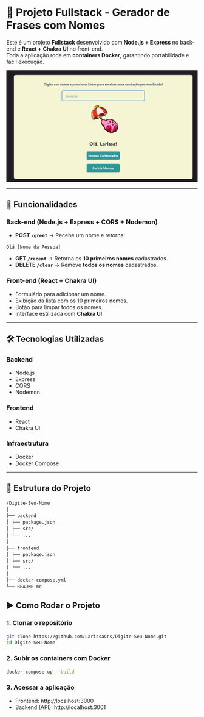 # 🚀 Projeto Fullstack - Gerador de Frases com Nomes  

Este é um projeto **Fullstack** desenvolvido com **Node.js + Express** no back-end e **React + Chakra UI** no front-end.  
Toda a aplicação roda em **containers Docker**, garantindo portabilidade e fácil execução.  

![Preview da Aplicação](./screenshot.png)

---

## 📌 Funcionalidades  

### Back-end (Node.js + Express + CORS + Nodemon)  
- **POST `/greet`** → Recebe um nome e retorna: 
```
Olá [Nome da Pessoa]
```
- **GET `/recent`** → Retorna os **10 primeiros nomes** cadastrados.  
- **DELETE `/clear`** → Remove **todos os nomes** cadastrados.  

### Front-end (React + Chakra UI)  
- Formulário para adicionar um nome.  
- Exibição da lista com os 10 primeiros nomes.  
- Botão para limpar todos os nomes.  
- Interface estilizada com **Chakra UI**.  

---

## 🛠 Tecnologias Utilizadas  

### Backend  
- Node.js  
- Express  
- CORS  
- Nodemon  

### Frontend  
- React  
- Chakra UI  

### Infraestrutura  
- Docker  
- Docker Compose  

---

## 📂 Estrutura do Projeto  

```bash
/Digite-Seu-Nome
│
├── backend
│ ├── package.json
│ ├── src/
│ └── ...
│
├── frontend
│ ├── package.json
│ ├── src/
│ └── ...
│
├── docker-compose.yml
└── README.md
```

## ▶️ Como Rodar o Projeto  

### 1. Clonar o repositório  
```bash
git clone https://github.com/LarissaCns/Digite-Seu-Nome.git
cd Digite-Seu-Nome
```

### 2. Subir os containers com Docker
```bash
docker-compose up --build
```

### 3. Acessar a aplicação
- Frontend: http://localhost:3000
- Backend (API): http://localhost:3001



